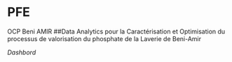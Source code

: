 # PFE
OCP Beni AMIR
##Data Analytics pour la Caractérisation et Optimisation du processus de valorisation du phosphate de la Laverie de Beni-Amir


*Dashbord* 
